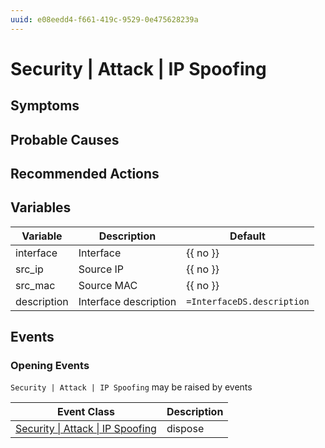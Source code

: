```yaml
---
uuid: e08eedd4-f661-419c-9529-0e475628239a
---
```

# Security | Attack | IP Spoofing

## Symptoms

## Probable Causes

## Recommended Actions

## Variables

| Variable    | Description           | Default                    |
| ----------- | --------------------- | -------------------------- |
| interface   | Interface             | {{ no }}                   |
| src_ip      | Source IP             | {{ no }}                   |
| src_mac     | Source MAC            | {{ no }}                   |
| description | Interface description | `=InterfaceDS.description` |

## Events

### Opening Events
`Security | Attack | IP Spoofing` may be raised by events

| Event Class                                                                                       | Description |
| ------------------------------------------------------------------------------------------------- | ----------- |
| [Security \| Attack \| IP Spoofing](ref://event-classes-reference/security/attack/ip-spoofing.md) | dispose     |

